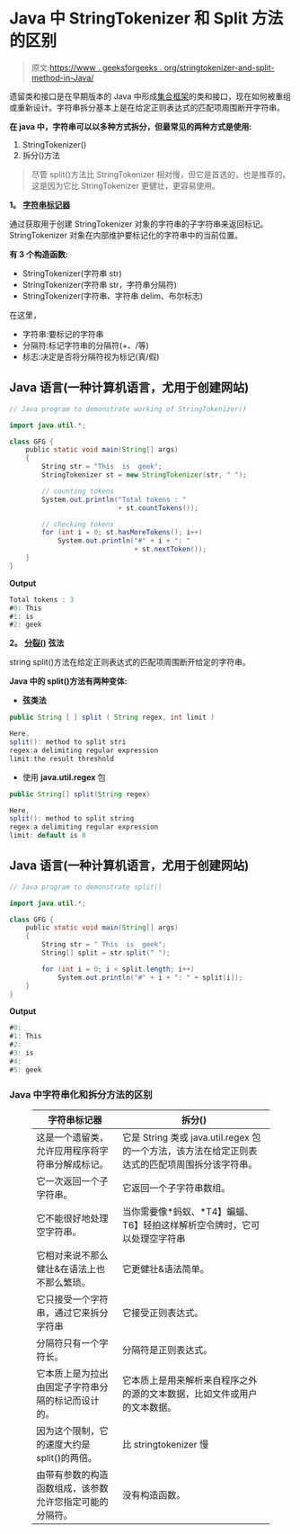 # Java 中 StringTokenizer 和 Split 方法的区别

> 原文:[https://www . geeksforgeeks . org/stringtokenizer-and-split-method-in-Java/](https://www.geeksforgeeks.org/difference-between-stringtokenizer-and-split-method-in-java/)

遗留类和接口是在早期版本的 Java 中形成[集合框架](https://www.geeksforgeeks.org/collections-in-java-2/)的类和接口，现在如何被重组或重新设计。字符串拆分基本上是在给定正则表达式的匹配项周围断开字符串。

**在 java 中，字符串可以以多种方式拆分，但最常见的两种方式是使用:**

1.  StringTokenizer()
2.  拆分()方法

> 尽管 split()方法比 StringTokenizer 相对慢，但它是首选的，也是推荐的。这是因为它比 StringTokenizer 更健壮，更容易使用。

**1。** [**字符串标记器**](https://www.geeksforgeeks.org/stringtokenizer-class-java-example-set-1-constructors/)

通过获取用于创建 StringTokenizer 对象的字符串的子字符串来返回标记。StringTokenizer 对象在内部维护要标记化的字符串中的当前位置。

**有 3 个构造函数:**

*   StringTokenizer(字符串 str)
*   StringTokenizer(字符串 str，字符串分隔符)
*   StringTokenizer(字符串、字符串 delim、布尔标志)

在这里，

*   字符串:要标记的字符串
*   分隔符:标记字符串的分隔符(+、/等)
*   标志:决定是否将分隔符视为标记(真/假)

## Java 语言(一种计算机语言，尤用于创建网站)

```java
// Java program to demonstrate working of StringTokenizer()

import java.util.*;

class GFG {
    public static void main(String[] args)
    {
        String str = "This  is  geek";
        StringTokenizer st = new StringTokenizer(str, " ");

        // counting tokens
        System.out.println("Total tokens : "
                           + st.countTokens());

        // checking tokens
        for (int i = 0; st.hasMoreTokens(); i++)
            System.out.println("#" + i + ": "
                               + st.nextToken());
    }
}
```

**Output**

```java
Total tokens : 3
#0: This
#1: is
#2: geek
```

**2。** [**分裂()**](https://www.geeksforgeeks.org/split-string-java-examples/) **弦法**

string split()方法在给定正则表达式的匹配项周围断开给定的字符串。

**Java 中的 split()方法有两种变体:**

*   **弦类法**

```java
public String [ ] split ( String regex, int limit )

Here,
split(): method to split stri
regex:a delimiting regular expression
limit:the result threshold
```

*   使用 **java.util.regex** 包

```java
public String[] split(String regex) 

Here,
split(): method to split string
regex:a delimiting regular expression
limit: default is 0
```

## Java 语言(一种计算机语言，尤用于创建网站)

```java
// Java program to demonstrate split()

import java.util.*;

class GFG {
    public static void main(String[] args)
    {
        String str = " This  is  geek";
        String[] split = str.split(" ");

        for (int i = 0; i < split.length; i++)
            System.out.println("#" + i + ": " + split[i]);
    }
}
```

**Output**

```java
#0: 
#1: This
#2: 
#3: is
#4: 
#5: geek
```

### Java 中字符串化和拆分方法的区别

<figure class="table">

| 字符串标记器 | 拆分() |
| --- | --- |
| 这是一个遗留类，允许应用程序将字符串分解成标记。 | 它是 String 类或 java.util.regex 包的一个方法，该方法在给定正则表达式的匹配项周围拆分该字符串。 |
| 它一次返回一个子字符串。 | 它返回一个子字符串数组。 |
| 它不能很好地处理空字符串。 | 当你需要像*蚂蚁、*T4】蝙蝠、T6】轻拍这样解析空令牌时，它可以处理空字符串 |
| 它相对来说不那么健壮&在语法上也不那么繁琐。 | 它更健壮&语法简单。 |
| 它只接受一个字符串，通过它来拆分字符串 | 它接受正则表达式。 |
| 分隔符只有一个字符长。 | 分隔符是正则表达式。 |
| 它本质上是为拉出由固定子字符串分隔的标记而设计的。 | 它本质上是用来解析来自程序之外的源的文本数据，比如文件或用户的文本数据。 |
| 因为这个限制，它的速度大约是 split()的两倍。 | 比 stringtokenizer 慢 |
| 由带有参数的构造函数组成，该参数允许您指定可能的分隔符。 | 没有构造函数。 |

</figure>